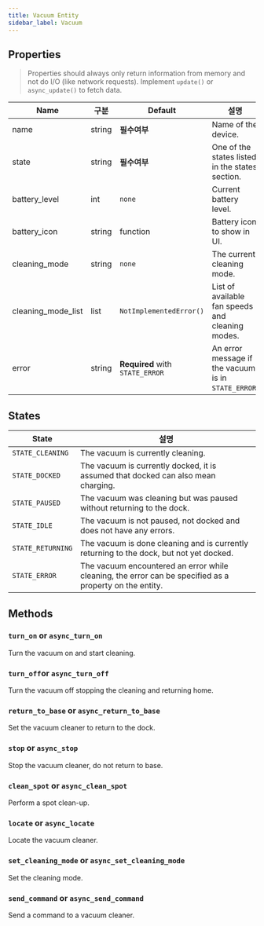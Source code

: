 ```yaml
---
title: Vacuum Entity
sidebar_label: Vacuum
---
```


## Properties

> Properties should always only return information from memory and not do I/O (like network requests). Implement `update()` or `async_update()` to fetch data.

| Name                 | 구분     | Default                         | 설명                                                  |
| -------------------- | ------ | ------------------------------- | --------------------------------------------------- |
| name                 | string | **필수여부**                        | Name of the device.                                 |
| state                | string | **필수여부**                        | One of the states listed in the states section.     |
| battery_level        | int    | `none`                          | Current battery level.                              |
| battery_icon         | string | function                        | Battery icon to show in UI.                         |
| cleaning_mode        | string | `none`                          | The current cleaning mode.                          |
| cleaning_mode_list | list   | `NotImplementedError()`         | List of available fan speeds and cleaning modes.    |
| error                | string | **Required** with `STATE_ERROR` | An error message if the vacuum is in `STATE_ERROR`. |

## States

| State             | 설명                                                                                                      |
| ----------------- | ------------------------------------------------------------------------------------------------------- |
| `STATE_CLEANING`  | The vacuum is currently cleaning.                                                                       |
| `STATE_DOCKED`    | The vacuum is currently docked, it is assumed that docked can also mean charging.                       |
| `STATE_PAUSED`    | The vacuum was cleaning but was paused without returning to the dock.                                   |
| `STATE_IDLE`      | The vacuum is not paused, not docked and does not have any errors.                                      |
| `STATE_RETURNING` | The vacuum is done cleaning and is currently returning to the dock, but not yet docked.                 |
| `STATE_ERROR`     | The vacuum encountered an error while cleaning, the error can be specified as a property on the entity. |

## Methods

### `turn_on` or `async_turn_on`

Turn the vacuum on and start cleaning.

### `turn_off`or `async_turn_off`

Turn the vacuum off stopping the cleaning and returning home.

### `return_to_base` or `async_return_to_base`

Set the vacuum cleaner to return to the dock.

### `stop` or `async_stop`

Stop the vacuum cleaner, do not return to base.

### `clean_spot` or `async_clean_spot`

Perform a spot clean-up.

### `locate` or `async_locate`

Locate the vacuum cleaner.

### `set_cleaning_mode` or `async_set_cleaning_mode`

Set the cleaning mode.

### `send_command` or `async_send_command`

Send a command to a vacuum cleaner.